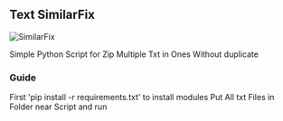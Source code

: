 ## Text SimilarFix
![SimilarFix](https://user-images.githubusercontent.com/99620144/193310680-194e0846-32ba-45bc-b909-3b28c6fb92b0.PNG)

Simple Python Script for Zip Multiple Txt in Ones Without duplicate

### Guide
First 'pip install -r requirements.txt' to install modules
Put All txt Files in Folder near Script and run